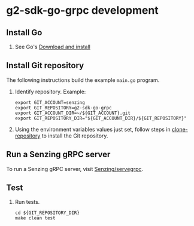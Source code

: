 # g2-sdk-go-grpc development

## Install Go

1. See Go's [Download and install](https://go.dev/doc/install)

## Install Git repository

The following instructions build the example `main.go` program.

1. Identify repository.
   Example:

    ```console
    export GIT_ACCOUNT=senzing
    export GIT_REPOSITORY=g2-sdk-go-grpc
    export GIT_ACCOUNT_DIR=~/${GIT_ACCOUNT}.git
    export GIT_REPOSITORY_DIR="${GIT_ACCOUNT_DIR}/${GIT_REPOSITORY}"

    ```

1. Using the environment variables values just set, follow steps in [clone-repository](https://github.com/Senzing/knowledge-base/blob/main/HOWTO/clone-repository.md) to install the Git repository.

## Run a Senzing gRPC server

To run a Senzing gRPC server, visit
[Senzing/servegrpc](https://github.com/Senzing/servegrpc).

## Test

1. Run tests.

    ```console
    cd ${GIT_REPOSITORY_DIR}
    make clean test

    ```
